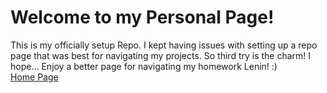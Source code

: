 # Welcome to my Personal Page!
This is my officially setup Repo. I kept having issues with setting up a repo page that was best for navigating my projects. So third try is the charm! I hope... Enjoy a better page for navigating my homework Lenin! :)
<br>
<a href="Personal.html"> Home Page </a>
